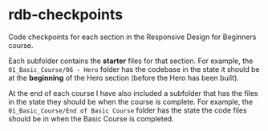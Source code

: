 # rdb-checkpoints

Code checkpoints for each section in the Responsive Design for Beginners course.

Each subfolder contains the **starter** files for that section. For example, the `01_Basic_Course/06 - Hero` folder has the codebase in the state it should be at the **beginning** of the Hero section (before the Hero has been built).

At the end of each course I have also included a subfolder that has the files in the state they should be when the course is complete. For example, the `01_Basic_Course/End of Basic Course` folder has the state the code files should be in when the Basic Course is completed.

